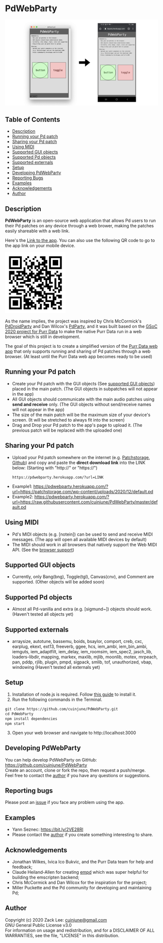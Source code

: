 # PdWebParty
<img src="screenshots.png" width="1000"/>

## Table of Contents
- [Description](#description)
- [Running your Pd patch](#running-your-pd-patch)
- [Sharing your Pd patch](#sharing-your-pd-patch)
- [Using MIDI](#using-midi)
- [Supported GUI objects](#supported-gui-objects)
- [Supported Pd objects](#supported-pd-objects)
- [Supported externals](#supported-externals)
- [Setup](#setup)
- [Developing PdWebParty](#developing-pdwebparty)
- [Reporting Bugs](#reporting-bugs)
- [Examples](#examples)
- [Acknowledgements](#acknowledgements)
- [Author](#author)

## Description
**PdWebParty** is an open-source web application that allows Pd users to run their Pd patches on any device through a web brower, making the patches easily shareable with a web link.

Here's the [Link to the app](https://pdwebparty.herokuapp.com/).
You can also use the following QR code to go to the app link on your mobile device.

<img src="QR.png" alt="QR Code" width="200"/>

As the name implies, the project was inspired by Chris McCormick's [PdDroidParty](http://droidparty.net/) and Dan Wilcox's [PdParty](http://danomatika.com/code/pdparty), and it was built based on the [GSoC 2020 project for Purr Data](https://github.com/cuinjune/purr-data) to make the native Purr Data run in a web browser which is still in development. 

The goal of this project is to create a simplified version of the [Purr Data web app](https://cuinjune-purr-data.glitch.me/) that only supports running and sharing of Pd patches through a web browser. (At least until the Purr Data web app becomes ready to be used)

## Running your Pd patch
* Create your Pd patch with the GUI objects (See [supported GUI objects](#supported-gui-objects)) placed in the main patch. (The GUI objects in subpatches will not appear in the app)
* All GUI objects should communicate with the main audio patches using **send and receive** only. (The GUI objects without send/receive names will not appear in the app)
* The size of the main patch will be the maximum size of your device's screen. (It will be stretched to always fit into the screen) 
* Drag and Drop your Pd patch to the app's page to upload it. (The previous patch will be replaced with the uploaded one)

## Sharing your Pd patch
* Upload your Pd patch somewhere on the internet (e.g. [Patchstorage](https://patchstorage.com/), [Github](https://github.com/)) and copy and paste the **direct download link** into the LINK below: (Starting with "http://" or "https://")
  ```  
  https://pdwebparty.herokuapp.com/?url=LINK
  ```
* Example1: https://pdwebparty.herokuapp.com/?url=https://patchstorage.com/wp-content/uploads/2020/12/default.pd
* Example2: https://pdwebparty.herokuapp.com/?url=https://raw.githubusercontent.com/cuinjune/PdWebParty/master/default.pd

## Using MIDI
* Pd's MIDI objects (e.g. [notein]) can be used to send and receive MIDI messages. (The app will open all available MIDI devices by default)
* The MIDI should work in all browsers that natively support the Web MIDI API. (See the [browser support](https://github.com/djipco/webmidi#browser-support))

## Supported GUI objects
* Currently, only Bang(bng), Toggle(tgl), Canvas(cnv), and Comment are supported. (Other objects will be added soon)

## Supported Pd objects
* Almost all Pd-vanilla and extra (e.g. [sigmund~]) objects should work. (Haven't tested all objects yet)

## Supported externals
* arraysize, autotune, bassemu, boids, bsaylor, comport, creb, cxc, earplug, ekext, ext13, freeverb, ggee, hcs, iem_ambi, iem_bin_ambi, iemguts, iem_adaptfilt, iem_delay, iem_roomsim, iem_spec2, jasch_lib, loaders-libdir, mapping, markex, maxlib, mjlib, moonlib, motex, mrpeach, pan, pddp, rjlib, plugin, pmpd, sigpack, smlib, tof, unauthorized, vbap, windowing (Haven't tested all externals yet)

## Setup
1. Installation of node.js is required. Follow [this guide](https://github.com/itp-dwd/2020-spring/blob/master/guides/installing-nodejs.md) to install it.
2. Run the following commands in the Terminal.
```
git clone https://github.com/cuinjune/PdWebParty.git
cd PdWebParty
npm install dependencies
npm start
```
3. Open your web browser and navigate to http://localhost:3000

## Developing PdWebParty
You can help develop PdWebParty on GitHub: https://github.com/cuinjune/PdWebParty<br />
Create an account, clone or fork the repo, then request a push/merge.<br />
Feel free to contact the [author](#author) if you have any questions or suggestions.

## Reporting bugs
Please post an [issue](https://github.com/cuinjune/PdWebParty/issues) if you face any problem using the app.

## Examples
* Yann Seznec: https://bit.ly/2VE28Rl
* Please contact the [author](#author) if you create something interesting to share.

## Acknowledgements
* Jonathan Wilkes, Ivica Ico Bukvic, and the Purr Data team for help and feedback;
* Claude Heiland-Allen for creating [empd](https://mathr.co.uk/empd/) which was super helpful for building the emscripten backend;
* Chris McCormick and Dan Wilcox for the inspiration for the project;
* Miller Puckette and the Pd community for developing and maintaining Pd;

## Author
Copyright (c) 2020 Zack Lee: <cuinjune@gmail.com><br />
GNU General Public License v3.0<br />
For information on usage and redistribution, and for a DISCLAIMER OF ALL WARRANTIES, see the file, "LICENSE" in this distribution.
